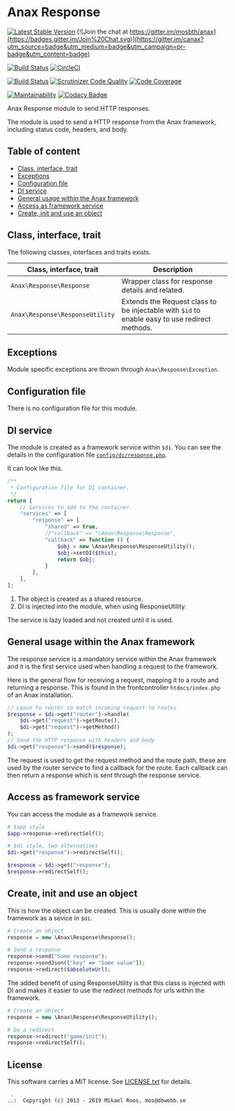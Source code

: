 Anax Response
==================================

[![Latest Stable Version](https://poser.pugx.org/anax/response/v/stable)](https://packagist.org/packages/anax/response)
[![Join the chat at https://gitter.im/mosbth/anax](https://badges.gitter.im/Join%20Chat.svg)](https://gitter.im/canax?utm_source=badge&utm_medium=badge&utm_campaign=pr-badge&utm_content=badge)

[![Build Status](https://travis-ci.org/canax/response.svg?branch=master)](https://travis-ci.org/canax/response)
[![CircleCI](https://circleci.com/gh/canax/response.svg?style=svg)](https://circleci.com/gh/canax/response)

[![Build Status](https://scrutinizer-ci.com/g/canax/response/badges/build.png?b=master)](https://scrutinizer-ci.com/g/canax/response/build-status/master)
[![Scrutinizer Code Quality](https://scrutinizer-ci.com/g/canax/response/badges/quality-score.png?b=master)](https://scrutinizer-ci.com/g/canax/response/?branch=master)
[![Code Coverage](https://scrutinizer-ci.com/g/canax/response/badges/coverage.png?b=master)](https://scrutinizer-ci.com/g/canax/response/?branch=master)

[![Maintainability](https://api.codeclimate.com/v1/badges/6d10c15d13230b4af06f/maintainability)](https://codeclimate.com/github/canax/response/maintainability)
[![Codacy Badge](https://api.codacy.com/project/badge/Grade/7ad1b537c0564ad6a1e43fa93e594ea6)](https://www.codacy.com/app/mosbth/response?utm_source=github.com&amp;utm_medium=referral&amp;utm_content=canax/response&amp;utm_campaign=Badge_Grade)

Anax Response module to send HTTP responses.

The module is used to send a HTTP response from the Anax framework, including status code, headers, and body.



Table of content
------------------

* [Class, interface, trait](#class-interface-trait)
* [Exceptions](#exceptions)
* [Configuration file](#configuration-file)
* [DI service](#di-service)
* [General usage within the Anax framework](#general-usage-within-the-Anax-framework)
* [Access as framework service](#access-as-framework-service)
* [Create, init and use an object](#create-init-and-use-an-object)



Class, interface, trait
------------------

The following classes, interfaces and traits exists.

| Class, interface, trait            | Description |
|------------------------------------|-------------|
| `Anax\Response\Response`           | Wrapper class for response details and related. |
| `Anax\Response\ResponseUtility`    | Extends the Request class to be injectable with `$id` to enable easy to use redirect methods. |



Exceptions
------------------

Module specific exceptions are thrown through `Anax\Response\Exception`.



Configuration file
------------------

There is no configuration file for this module.



DI service
------------------

The module is created as a framework service within `$di`. You can see the details in the configuration file [`config/di/response.php`](config/di/seponse.php).

It can look like this.

```php
/**
 * Configuration file for DI container.
 */
return [
    // Services to add to the container.
    "services" => [
        "response" => [
            "shared" => true,
            //"callback" => "\Anax\Response\Response",
            "callback" => function () {
                $obj = new \Anax\Response\ResponseUtility();
                $obj->setDI($this);
                return $obj;
            }
        ],
    ],
];
```

1. The object is created as a shared resource.
1. DI is injected into the module, when using ResponseUtility.

The service is lazy loaded and not created until it is used.



General usage within the Anax framework
------------------

The response service is a mandatory service within the Anax framework and it is the first service used when handling a request to the framework.

Here is the general flow for receiving a request, mapping it to a route and returning a response. This is found in the frontcontroller `htdocs/index.php` of an Anax installation.

```php
// Leave to router to match incoming request to routes
$response = $di->get("router")->handle(
    $di->get("request")->getRoute(),
    $di->get("request")->getMethod()
);
// Send the HTTP response with headers and body
$di->get("response")->send($response);
```

The request is used to get the request method and the route path, these are used by the router service to find a callback for the route. Each callback can then return a response which is sent through the response service.



Access as framework service
------------------

You can access the module as a framework service.

```php
# $app style
$app->response->redirectSelf();

# $di style, two alternatives
$di->get("response")->redirectSelf();

$response = $di->get("response");
$response->redirectSelf();
```



Create, init and use an object
------------------

This is how the object can be created. This is usually done within the framework as a sevice in `$di`.

```php
# Create an object
response = new \Anax\Response\Response();

# Send a response
response->send("Some response");
response->sendJson(["key" => "Some value"]);
response->redirect($absoluteUrl);
```

The added benefit of using ResponseUtility is that this class is injected with DI and makes it easier to use the redirect methods for urls within the framework.

```php
# Create an object
response = new \Anax\Response\ResponseUtility();

# Do a redirect
response->redirect("game/init");
response->redirectSelf();
```



License
------------------

This software carries a MIT license. See [LICENSE.txt](LICENSE.txt) for details.



```
 .  
..:  Copyright (c) 2013 - 2019 Mikael Roos, mos@dbwebb.se
```
